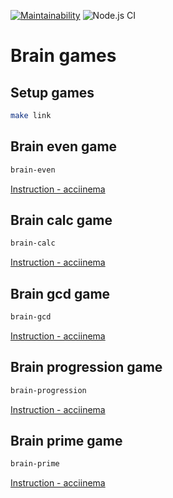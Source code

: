 [![Maintainability](https://api.codeclimate.com/v1/badges/a99a88d28ad37a79dbf6/maintainability)](https://codeclimate.com/github/codeclimate/codeclimate/maintainability)
![Node.js CI](https://github.com/Vmelnikoff/frontend-project-lvl1/workflows/Node.js%20CI/badge.svg)

# Brain games

## Setup games

```sh
make link
```

## Brain even game

```sh
brain-even
```

[Instruction - acciinema](https://asciinema.org/a/0Fp9ffNSQKJO4Clf5mn9mZQTk)

## Brain calc game

```sh
brain-calc
```

[Instruction - acciinema](https://asciinema.org/a/y6JgSxPwBdAjCaWEJdYUDK8Nk)

## Brain gcd game

```sh
brain-gcd
```

[Instruction - acciinema](https://asciinema.org/a/jpF53PoF2EfdPIOUt3RtvDVNt)


## Brain progression game

```sh
brain-progression
```

[Instruction - acciinema](https://asciinema.org/a/JNTufLTgnEj82xLLOePVqPmGd)

## Brain prime game

```sh
brain-prime
```

[Instruction - acciinema](https://asciinema.org/a/FwtTIbOKFfEfX5P6Cg6iZhUYe)
